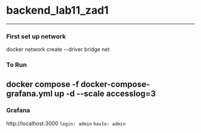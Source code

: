 # backend_lab11_zad1
---
### First set up network
docker network create --driver bridge net
### To Run
docker compose -f docker-compose-grafana.yml up -d --scale accesslog=3
---
### Grafana
http://localhost:3000
``login: admin``
``hasło: admin``

